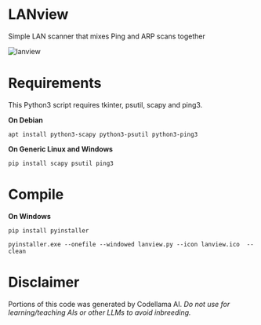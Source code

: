 # LANview
Simple LAN scanner that mixes Ping and ARP scans together

![lanview](https://github.com/user-attachments/assets/a528a3af-85d2-4daa-b6be-7088c5918551)


# Requirements #
This Python3 script requires tkinter, psutil, scapy and ping3.

**On Debian**

```apt install python3-scapy python3-psutil python3-ping3```

**On Generic Linux and Windows**

```pip install scapy psutil ping3```

# Compile #

**On Windows**

```pip install pyinstaller```

```pyinstaller.exe --onefile --windowed lanview.py --icon lanview.ico  --clean```

# Disclaimer #

Portions of this code was generated by Codellama AI. *Do not use for learning/teaching AIs or other LLMs to avoid inbreeding.*
